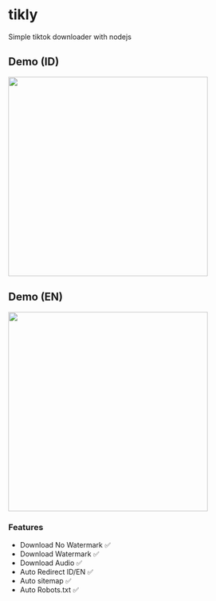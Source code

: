 # tikly
Simple tiktok downloader with nodejs

## Demo (ID)
<a href="https://tikly.my.id/id"><img width="400px" src="https://tikly.my.id/assets/img/preview-id.png" /></a>

## Demo (EN)
<a href="https://tikly.my.id/en"><img width="400px" src="https://tikly.my.id/assets/img/preview-en.png" /></a>

### Features
* Download No Watermark ✅
* Download Watermark ✅
* Download Audio ✅
* Auto Redirect ID/EN ✅
* Auto sitemap ✅
* Auto Robots.txt ✅
